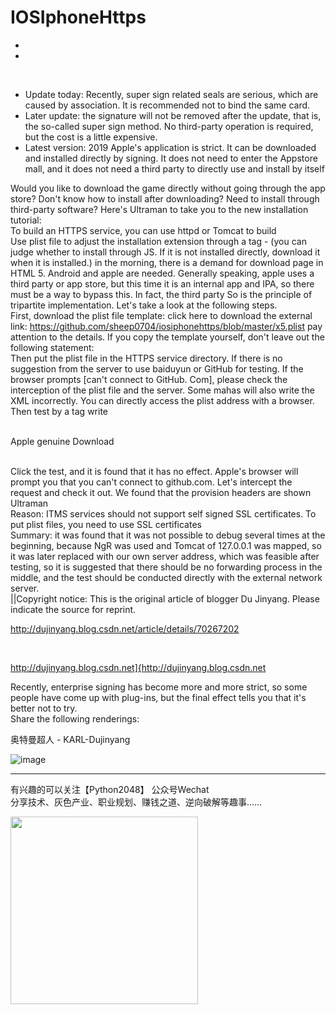 # IOSIphoneHttps

* [英文版]:https://github.com/sheep0704/IOSIphoneHttps/blob/master/README_eng.md
* [中文版]:https://github.com/sheep0704/IOSIphoneHttps/blob/master/README.md

<br/>

  * Update today: Recently, super sign related seals are serious, which are caused by association. It is recommended not to bind the same card.
  * Later update: the signature will not be removed after the update, that is, the so-called super sign method. No third-party operation is required, but the cost is a little expensive.
  * Latest version: 2019 Apple's application is strict. It can be downloaded and installed directly by signing. It does not need to enter the Appstore mall, and it does not need a third party to directly use and install by itself
  
Would you like to download the game directly without going through the app store? Don't know how to install after downloading? Need to install through third-party software? Here's Ultraman to take you to the new installation tutorial:<br/>
To build an HTTPS service, you can use httpd or Tomcat to build<br/>
Use plist file to adjust the installation extension through a tag - (you can judge whether to install through JS. If it is not installed directly, download it when it is installed.) in the morning, there is a demand for download page in HTML 5. Android and apple are needed. Generally speaking, apple uses a third party or app store, but this time it is an internal app and IPA, so there must be a way to bypass this. In fact, the third party So is the principle of tripartite implementation. Let's take a look at the following steps.<br/>
First, download the plist file template: click here to download the external link: https://github.com/sheep0704/iosiphonehttps/blob/master/x5.plist pay attention to the details. If you copy the template yourself, don't leave out the following statement:<br/>
Then put the plist file in the HTTPS service directory. If there is no suggestion from the server to use baiduyun or GitHub for testing. If the browser prompts [can't connect to GitHub. Com], please check the interception of the plist file and the server. Some mahas will also write the XML incorrectly. You can directly access the plist address with a browser.<br/>
Then test by a tag write<br/><br/>

Apple genuine Download<br/><br/>

Click the test, and it is found that it has no effect. Apple's browser will prompt you that you can't connect to github.com. Let's intercept the request and check it out. We found that the provision headers are shown Ultraman<br/>
Reason: ITMS services should not support self signed SSL certificates. To put plist files, you need to use SSL certificates<br/>
Summary: it was found that it was not possible to debug several times at the beginning, because NgR was used and Tomcat of 127.0.0.1 was mapped, so it was later replaced with our own server address, which was feasible after testing, so it is suggested that there should be no forwarding process in the middle, and the test should be conducted directly with the external network server.<br/>
||Copyright notice: This is the original article of blogger Du Jinyang. Please indicate the source for reprint.<br/>

http://dujinyang.blog.csdn.net/article/details/70267202

<br/>

http://dujinyang.blog.csdn.net]{http://dujinyang.blog.csdn.net

Recently, enterprise signing has become more and more strict, so some people have come up with plug-ins, but the final effect tells you that it's better not to try.<br/>
Share the following renderings:<br/>
 
 
 
 
奥特曼超人 - KARL-Dujinyang

![image](https://img-blog.csdn.net/20170420161354914?watermark/2/text/aHR0cDovL2Jsb2cuY3Nkbi5uZXQvREpZMTk5Mg==/font/5a6L5L2T/fontsize/400/fill/I0JBQkFCMA==/dissolve/70/gravity/SouthEast)

<hr/>

有兴趣的可以关注【Python2048】 公众号Wechat<br/>
分享技术、灰色产业、职业规划、赚钱之道、逆向破解等趣事……

<img src="https://github.com/sheep0704/IOSIphoneHttps/blob/master/python2048.jpg" width="300" height="300">



 

